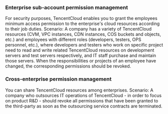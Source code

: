 ### Enterprise sub-account permission management

For security purposes, TencentCloud enables you to grant the employees minimum access permission to the enterprise's cloud resources according to their job duties. Scenario: A company has a variety of TencentCloud resources (CVM, VPC instances, CDN instances, COS buckets and objects, etc.) and employees with different roles (developers, testers, OPS personnel, etc.), where developers and testers who work on specific project need to read and write related TencentCloud resources on development servers and test servers respectively, and IT staff purchase and maintain those servers.  When the responsibilities or projects of an employee have changed, the corresponding permissions should be revoked.

### Cross-enterprise permission management

You can share TencentCloud resources among enterprises.
Scenario: A company who outsources IT operations of TencentCloud - in order to focus on product R&D - should revoke all permissions that have been granted to the third-party as soon as the outsourcing service contracts are terminated.

